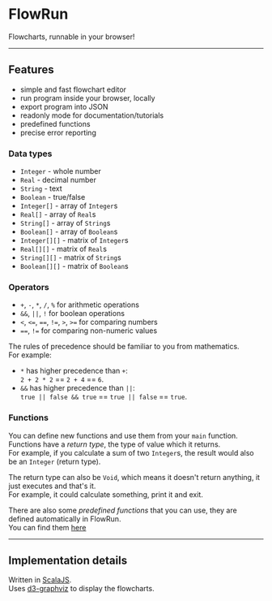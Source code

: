 
# FlowRun

Flowcharts, runnable in your browser!

---
## Features
- simple and fast flowchart editor
- run program inside your browser, locally
- export program into JSON
- readonly mode for documentation/tutorials
- predefined functions
- precise error reporting

### Data types
- `Integer` - whole number
- `Real` - decimal number
- `String` - text
- `Boolean` - true/false
- `Integer[]` - array of `Integer`s
- `Real[]` - array of `Real`s
- `String[]` - array of `String`s
- `Boolean[]` - array of `Boolean`s
- `Integer[][]` - matrix of `Integer`s
- `Real[][]` - matrix of `Real`s
- `String[][]` - matrix of `String`s
- `Boolean[][]` - matrix of `Boolean`s

### Operators
- `+`, `-`, `*`, `/`, `%` for arithmetic operations
- `&&`, `||`, `!` for boolean operations
- `<`, `<=`, `==`, `!=`, `>`, `>=` for comparing numbers
- `==`, `!=` for comparing non-numeric values

The rules of precedence should be familiar to you from mathematics.  
For example:
- `*` has higher precedence than `+`:  
  `2 + 2 * 2` == `2 + 4` == `6`.
- `&&` has higher precedence than `||`:  
  `true || false && true` == `true || false` == `true`.

### Functions
You can define new functions and use them from your `main` function.  
Functions have a *return type*, the type of value which it returns.  
For example, if you calculate a sum of two `Integer`s, the result would also be an `Integer` (return type).

The return type can also be `Void`, which means it doesn't return anything, it just executes and that's it.  
For example, it could calculate something, print it and exit.

There are also some *predefined functions* that you can use, they are defined automatically in FlowRun.  
You can find them [here](https://github.com/sacode387/FlowRun/blob/master/core/src/main/scala/dev/sacode/flowrun/ast/PredefinedFunction.scala)


---
## Implementation details
Written in [ScalaJS](https://www.scala-js.org/).  
Uses [d3-graphviz](https://github.com/magjac/d3-graphviz) to display the flowcharts.

